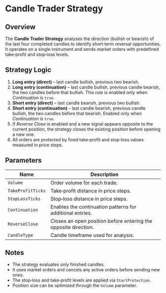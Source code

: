 # Candle Trader Strategy

## Overview

The **Candle Trader Strategy** analyses the direction (bullish or bearish) of the last four completed candles to identify short‑term reversal opportunities. It operates on a single instrument and sends market orders with predefined take‑profit and stop‑loss levels.

## Strategy Logic

1. **Long entry (direct)** – last candle bullish, previous two bearish.
2. **Long entry (continuation)** – last candle bullish, previous candle bearish, the two candles before that bullish. This rule is enabled only when *Continuation* is `true`.
3. **Short entry (direct)** – last candle bearish, previous two bullish.
4. **Short entry (continuation)** – last candle bearish, previous candle bullish, the two candles before that bearish. Enabled only when *Continuation* is `true`.
5. If *Reverse Close* is enabled and a new signal appears opposite to the current position, the strategy closes the existing position before opening a new one.
6. All orders are protected by fixed take‑profit and stop‑loss values measured in price steps.

## Parameters

| Name | Description |
|------|-------------|
| `Volume` | Order volume for each trade. |
| `TakeProfitTicks` | Take‑profit distance in price steps. |
| `StopLossTicks` | Stop‑loss distance in price steps. |
| `Continuation` | Enables the continuation patterns for additional entries. |
| `ReverseClose` | Closes an open position before entering the opposite direction. |
| `CandleType` | Candle timeframe used for analysis. |

## Notes

- The strategy evaluates only finished candles.
- It uses market orders and cancels any active orders before sending new ones.
- The stop‑loss and take‑profit levels are applied via `StartProtection`.
- Position size can be optimized through the `Volume` parameter.
